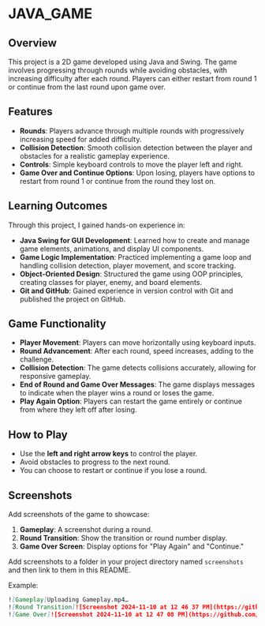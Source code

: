# JAVA_GAME

## Overview
This project is a 2D game developed using Java and Swing. The game involves progressing through rounds while avoiding obstacles, with increasing difficulty after each round. Players can either restart from round 1 or continue from the last round upon game over.

## Features
- **Rounds**: Players advance through multiple rounds with progressively increasing speed for added difficulty.
- **Collision Detection**: Smooth collision detection between the player and obstacles for a realistic gameplay experience.
- **Controls**: Simple keyboard controls to move the player left and right.
- **Game Over and Continue Options**: Upon losing, players have options to restart from round 1 or continue from the round they lost on.

## Learning Outcomes
Through this project, I gained hands-on experience in:
- **Java Swing for GUI Development**: Learned how to create and manage game elements, animations, and display UI components.
- **Game Logic Implementation**: Practiced implementing a game loop and handling collision detection, player movement, and score tracking.
- **Object-Oriented Design**: Structured the game using OOP principles, creating classes for player, enemy, and board elements.
- **Git and GitHub**: Gained experience in version control with Git and published the project on GitHub.

## Game Functionality
- **Player Movement**: Players can move horizontally using keyboard inputs.
- **Round Advancement**: After each round, speed increases, adding to the challenge.
- **Collision Detection**: The game detects collisions accurately, allowing for responsive gameplay.
- **End of Round and Game Over Messages**: The game displays messages to indicate when the player wins a round or loses the game.
- **Play Again Option**: Players can restart the game entirely or continue from where they left off after losing.

## How to Play
- Use the **left and right arrow keys** to control the player.
- Avoid obstacles to progress to the next round.
- You can choose to restart or continue if you lose a round.

## Screenshots
Add screenshots of the game to showcase:
1. **Gameplay**: A screenshot during a round.
2. **Round Transition**: Show the transition or round number display.
3. **Game Over Screen**: Display options for "Play Again" and "Continue."

Add screenshots to a folder in your project directory named `screenshots` and then link to them in this README.

Example:
```markdown
![Gameplay]Uploading Gameplay.mp4…
![Round Transition]![Screenshot 2024-11-10 at 12 46 37 PM](https://github.com/user-attachments/assets/c988dcbc-8565-4f54-b6cc-71d5011e729c)
![Game Over]![Screenshot 2024-11-10 at 12 47 08 PM](https://github.com/user-attachments/assets/542964a0-7145-401c-b674-3669ef98ca9c)

